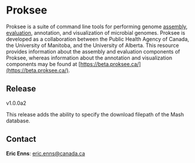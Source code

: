 # Proksee

Proksee is a suite of command line tools for performing genome [assembly](tools/assemble.md), [evaluation](tools/evaluate.md), annotation, and visualization of microbial genomes. Proksee is developed as a collaboration between the Public Health Agency of Canada, the University of Manitoba, and the University of Alberta. This resource provides information about the assembly and evaluation components of Proksee, whereas information about the annotation and visualization components may be found at [https://beta.proksee.ca/](https://beta.proksee.ca/).

## Release

v1.0.0a2

This release adds the ability to specify the download filepath of the Mash database.

## Contact

**Eric Enns**: eric.enns@canada.ca
